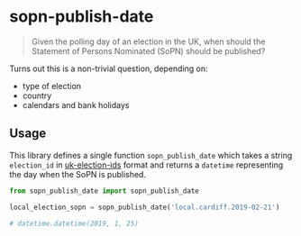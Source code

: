 # sopn-publish-date

> Given the polling day of an election in the UK, when should the Statement of Persons Nominated (SoPN) should be published?

Turns out this is a non-trivial question, depending on:

- type of election
- country
- calendars and bank holidays

## Usage

This library defines a single function `sopn_publish_date` which takes a string `election_id` in [uk-election-ids]() format and returns a `datetime` representing the day when the SoPN is published.

```python
from sopn_publish_date import sopn_publish_date

local_election_sopn = sopn_publish_date('local.cardiff.2019-02-21')

# datetime.datetime(2019, 1, 25)
```